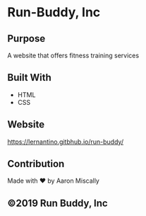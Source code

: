 # Run-Buddy, Inc

## Purpose
A website that offers fitness training services

## Built With
* HTML
* CSS

## Website
https://lernantino.gitbhub.io/run-buddy/

## Contribution
Made with ❤️ by Aaron Miscally

## ©️2019 Run Buddy, Inc 
